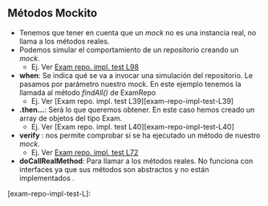 ## Métodos Mockito
- Tenemos que tener en cuenta que un *mock* no es una instancia real, no llama a los métodos reales.
- Podemos simular el comportamiento de un repositorio creando un *mock*. 
    * Ej. Ver [Exam repo. impl. test L98][exam-repo-impl-test-L98]
- **when**: Se indica qué se va a invocar una simulación del repositorio. Le pasamos por parámetro nuestro mock. En este ejemplo tenemos la llamada al método *findAll()* de ExamRepo
    * Ej. Ver [Exam repo. impl. test L39][exam-repo-impl-test-L39]
- **.then...**: Será lo que queremos obtener. En este caso hemos creado un array de objetos del tipo Exam.
    * Ej. Ver [Exam repo. impl. test L40][exam-repo-impl-test-L40]
- **verify** : nos permite comprobar si se ha ejecutado un método de nuestro *mock*.
    * Ej. Ver [Exam repo. impl. test L72][exam-repo-impl-test-L72]
- **doCallRealMethod**: Para llamar a los métodos reales. No funciona con interfaces ya que sus métodos son abstractos y no están implementados .

[exam-repo-impl-test-L98]:https://github.com/irinacadu/TDD-Course/blob/4cd7567f2b553785fe7cc10b12f7ba0b7b8dfb1a/src/test/java/mockitoTests/RepositoriesTests/ExamRepoImplTest.java#L98
[exam-repo-impl-test-L35]:https://github.com/irinacadu/TDD-Course/blob/4cd7567f2b553785fe7cc10b12f7ba0b7b8dfb1a/src/test/java/mockitoTests/RepositoriesTests/ExamRepoImplTest.java#L35
[exam-repo-impl-test-L36]:https://github.com/irinacadu/TDD-Course/blob/4cd7567f2b553785fe7cc10b12f7ba0b7b8dfb1a/src/test/java/mockitoTests/RepositoriesTests/ExamRepoImplTest.java#L36
[exam-repo-impl-test-L72]:https://github.com/irinacadu/TDD-Course/blob/97739bad76f701e03e730960385f6ce7626e911f/src/test/java/MockitoTests/RepositoriesTests/ExamRepoImplTest.java#L72
[exam-repo-impl-test-L]: 